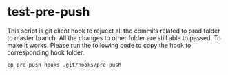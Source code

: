 # test-pre-push

This script is git client hook to rejuect all the commits related to prod folder to master branch. All the changes to other folder are still able to passed.
To make it works. Please run the following code to copy the hook to corresponding hook folder.

`cp pre-push-hooks .git/hooks/pre-push`



